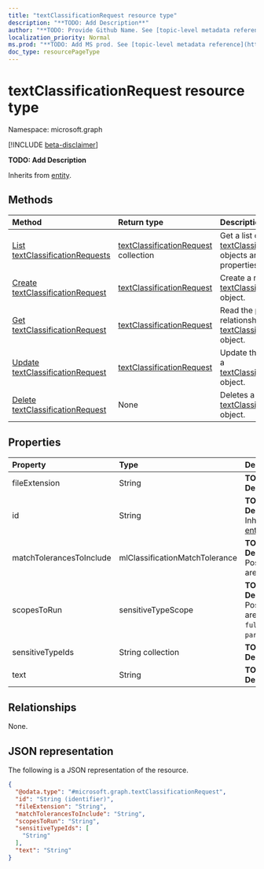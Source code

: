 ```yaml
---
title: "textClassificationRequest resource type"
description: "**TODO: Add Description**"
author: "**TODO: Provide Github Name. See [topic-level metadata reference](https://msgo.azurewebsites.net/add/document/guidelines/metadata.html#topic-level-metadata)**"
localization_priority: Normal
ms.prod: "**TODO: Add MS prod. See [topic-level metadata reference](https://msgo.azurewebsites.net/add/document/guidelines/metadata.html#topic-level-metadata)**"
doc_type: resourcePageType
---
```


# textClassificationRequest resource type

Namespace: microsoft.graph

[!INCLUDE [beta-disclaimer](../../includes/beta-disclaimer.md)]

**TODO: Add Description**


Inherits from [entity](../resources/entity.md).

## Methods
|Method|Return type|Description|
|:---|:---|:---|
|[List textClassificationRequests](../api/textclassificationrequest-list.md)|[textClassificationRequest](../resources/textclassificationrequest.md) collection|Get a list of the [textClassificationRequest](../resources/textclassificationrequest.md) objects and their properties.|
|[Create textClassificationRequest](../api/textclassificationrequest-create.md)|[textClassificationRequest](../resources/textclassificationrequest.md)|Create a new [textClassificationRequest](../resources/textclassificationrequest.md) object.|
|[Get textClassificationRequest](../api/textclassificationrequest-get.md)|[textClassificationRequest](../resources/textclassificationrequest.md)|Read the properties and relationships of a [textClassificationRequest](../resources/textclassificationrequest.md) object.|
|[Update textClassificationRequest](../api/textclassificationrequest-update.md)|[textClassificationRequest](../resources/textclassificationrequest.md)|Update the properties of a [textClassificationRequest](../resources/textclassificationrequest.md) object.|
|[Delete textClassificationRequest](../api/textclassificationrequest-delete.md)|None|Deletes a [textClassificationRequest](../resources/textclassificationrequest.md) object.|

## Properties
|Property|Type|Description|
|:---|:---|:---|
|fileExtension|String|**TODO: Add Description**|
|id|String|**TODO: Add Description** Inherited from [entity](../resources/entity.md).|
|matchTolerancesToInclude|mlClassificationMatchTolerance|**TODO: Add Description**. Possible values are: `exact`, `near`.|
|scopesToRun|sensitiveTypeScope|**TODO: Add Description**. Possible values are: `fullDocument`, `partialDocument`.|
|sensitiveTypeIds|String collection|**TODO: Add Description**|
|text|String|**TODO: Add Description**|

## Relationships
None.

## JSON representation
The following is a JSON representation of the resource.
<!-- {
  "blockType": "resource",
  "keyProperty": "id",
  "@odata.type": "microsoft.graph.textClassificationRequest",
  "baseType": "microsoft.graph.entity",
  "openType": false
}
-->
``` json
{
  "@odata.type": "#microsoft.graph.textClassificationRequest",
  "id": "String (identifier)",
  "fileExtension": "String",
  "matchTolerancesToInclude": "String",
  "scopesToRun": "String",
  "sensitiveTypeIds": [
    "String"
  ],
  "text": "String"
}
```

